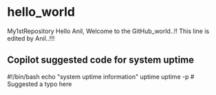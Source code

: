 # hello_world
My1stRepository
Hello Anil, Welcome to the GitHub_world..!!
This line is edited by Anil..!!!

## Copilot suggested code for system uptime
#!/bin/bash
echo "system uptime information"
uptime
uptime -p  # Suggested a typo here
